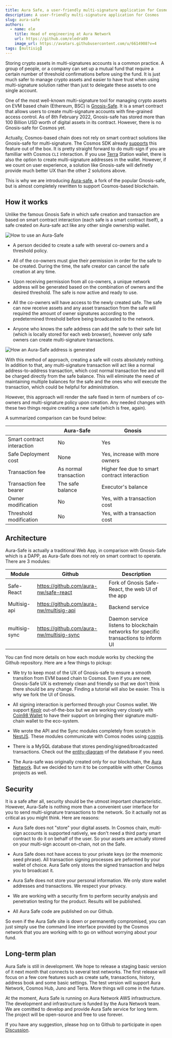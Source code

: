 ```yaml
---
title: Aura Safe, a user-friendly multi-signature application for Cosmos
description: A user-friendly multi-signature application for Cosmos 
slug: aura-safe
authors:
  - name: ele
    title: Head of engineering at Aura Network
    url: https://github.com/eledra89
    image_url: https://avatars.githubusercontent.com/u/6614908?v=4
tags: [multisig]
---
```


Storing crypto assets in multi-signatures accounts is a common practice. A group of people, or a company can set up a mutual fund that require a certain number of threshold confirmations before using the fund. It is just much safer to manage crypto assets and easier to have trust when using multi-signature solution rather than just to delegate these assets to one single account.

<!--truncate-->

One of the most well-known multi-signature tool for managing crypto assets on EVM based chain (Ethereum, BSC) is [Gnosis-Safe](https://gnosis-safe.io/). It is a smart contract that allows users to create multi-signature accounts with fine-grained access control. As of 8th February 2022, Gnosis-safe has stored more than 100 Billion USD worth of digital assets in its contract. However, there is no Gnosis-safe for Cosmos yet.

Actually, Cosmos-based chain does not rely on smart contract solutions like Gnosis-safe for multi-signature. The Cosmos SDK already [supports](https://docs.cosmos.network/master/run-node/txs.html#signing-with-multiple-signers) this feature out of the box. It is pretty straight forward to do multi-sign if you are familliar with Cosmos `CLI` interaction. If you use [Terra](https://station.terra.money/) Station wallet, there is also the option to create multi-signature addresses in the wallet. However, if we count on user experience, a solution like Gnosis-safe will definetly provide much better UX than the other 2 solutions above. 

This is why we are introducing [Aura-safe](https://github.com/aura-nw/safe-react), a fork of the popular Gnosis-safe, but is almost completely rewritten to support Cosmos-based blockchain.

## How it works

Unlike the famous Gnosis Safe in which safe creation and transaction are based on smart contract interaction (each safe is a smart contract itself), a safe created on Aura-safe act like any other single ownership wallet.

![How to use an Aura-Safe](/img/safe_process.png)

- A person decided to create a safe with several co-owners and a threshold policy.

- All of the co-owners must give their permission in order for the safe to be created. During the time, the safe creator can cancel the safe creation at any time.

- Upon receiving permission from all co-owners, a unique network address will be generated based on the combination of owners and the desired threshold. The safe is now active and ready to use.

- All the co-owners will have access to the newly created safe. The safe can now receive assets and any asset transaction from the safe will required the amount of owner signatures according to the predetermined threshold before being broadcasted to the network.

- Anyone who knows the safe address can add the safe to their safe list (which is locally stored for each web browser), however only safe owners can create multi-signature transactions. 

![How an Aura-Safe address is generated](/img/safe_address.png)

With this method of approach, creating a safe will costs absolutely nothing. In addition to that, any multi-signature transaction will act like a normal address-to-address transaction, which cost normal transaction fee and will be charged directly from the safe balance. This will eliminate the need of maintaining multiple balances for the safe and the ones who will execute the transaction, which could be helpful for administration.

However, this approach will render the safe fixed in term of numbers of co-owners and multi-signature policy upon creation. Any needed changes with these two things require creating a new safe (which is free, again).

A summarized comparison can be found below:

|               		      | Aura-Safe             | Gnosis                                       |
|-----------------------------|-----------------------|----------------------------------------------|
| Smart contract interaction  | No                    | Yes                                          |
| Safe Deployment cost        | None                  | Yes, increase with more owners               |
| Transaction fee             | As normal transaction | Higher fee due to smart contract interaction |
| Transaction fee bearer      | The safe balance      | Executor's balance                           |
| Owner modification          | No                    | Yes, with a transaction cost                 |
| Threshold modification      | No                    | Yes, with a transaction cost                 |

## Architecture

Aura-Safe is actually a traditional Web App, in comparison with Gnosis-Safe which is a DAPP, as Aura-Safe does not rely on smart contract to operate. There are 3 modules:

| Module        | Github                                   | Description                                                                          |
|---------------|------------------------------------------|--------------------------------------------------------------------------------------|
| Safe-React    | https://github.com/aura-nw/safe-react    | Fork of Gnosis Safe-React, the web UI of the app                                     |
| Multisig-api  | https://github.com/aura-nw/multisig-api  | Backend service                                                       |
| multisig-sync | https://github.com/aura-nw/multisig-sync | Daemon service listens to blockchain networks for specific transactions to inform UI |

You can find more details on how each module works by checking the Github repository. Here are a few things to pickup:

- We try to keep most of the UX of Gnosis-safe to ensure a smooth transition from EVM based chain to Cosmos. Even if you are new, Gnosis-Safe UX is extremely clean and friendly so that we don't think there should be any change. Finding a tutorial will also be easier. This is why we fork the UI of Gnosis.

- All signing interaction is performed through your Cosmos wallet. We support [Keplr](https://www.keplr.app/) out-of-the-box but we are working very closely with [Coin98 Wallet](https://wallet.coin98.com/) to have their support on bringing their signature multi-chain wallet to the eco-system.

- We wrote the API and the Sync modules completely from scratch in [NestJS](https://nestjs.com/). These modules communicate with Comos nodes using [cosmjs](https://github.com/cosmos/cosmjs).

- There is a MySQL database that stores pending/signed/broadcasted transactions. Check out the [entity-diagram](https://github.com/aura-nw/multisig-api/blob/dev/docs/README.md) of the database if you need.

- The Aura-safe was originally created only for our blockchain, the [Aura Network](https://aura.network/). But we decided to turn it to be compatible with other Cosmos projects as well.

## Security
It is a safe after all, security should be the utmost important characteristic. However, Aura-Safe is nothing more than a convenient user interface for you to send multi-signature transactions to the network. So it actually not as critical as you might think. Here are reasons:

- Aura Safe does not "store" your digital assets. In Cosmos chain, multi-sign accounts is supported natively, we don't need a third party smart contract to do it on behalf of the user. So your assets are actually stored on your multi-sign account on-chain, not on the Safe.

- Aura Safe does not have access to your private keys (or the mnemonic seed phrase). All transaction signing processes are peformed by your wallet of choice. Aura Safe only stores the signed transaction and helps you to broadcast it.

- Aura Safe does not store your personal information. We only store wallet addresses and transactions. We respect your privacy.

- We are working with a security firm to perform security analysis and penetration testing for the product. Results will be published.

- All Aura Safe code are published on our Github.

So even if the Aura Safe site is down or permanently compromised, you can just simply use the command line interface provided by the Cosmos network that you are working with to go on without worrying about your fund.

## Long-term plan

Aura Safe is still in development. We hope to release a staging basic version of it next month that connects to several test networks. The first release will focus on a few core features such as create safe, transactions, history, address book and some basic settings.
The test version will support Aura Network, Cosmos Hub, Juno and Terra. More things will come in the future.

At the moment, Aura Safe is running on Aura Network AWS infrastructure. The development and infrastructure is funded by the Aura Network team. We are comitted to develop and provide Aura Safe service for long term. The project will be open-source and free to use forever.

If you have any suggestion, please hop on to Github to participate in open [Discussion](https://github.com/aura-nw/safe-react/discussions).